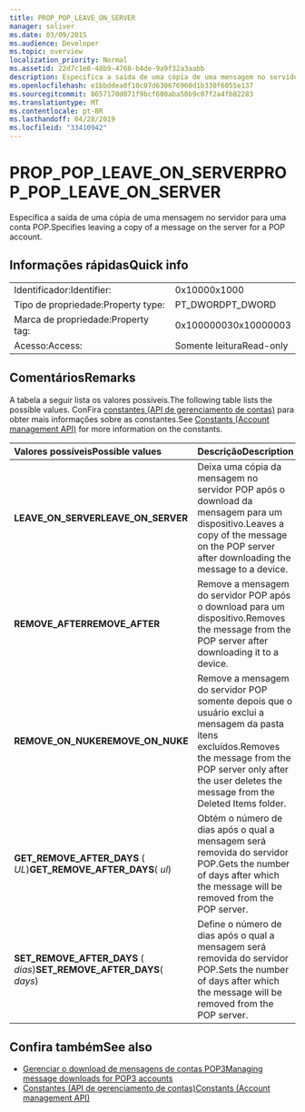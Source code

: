 ```yaml
---
title: PROP_POP_LEAVE_ON_SERVER
manager: soliver
ms.date: 03/09/2015
ms.audience: Developer
ms.topic: overview
localization_priority: Normal
ms.assetid: 22d7c1e8-48b9-4768-b4de-9a9f32a3aabb
description: Especifica a saída de uma cópia de uma mensagem no servidor para uma conta POP.
ms.openlocfilehash: e1bbddea0f10c07d630676960d1b330f6055e137
ms.sourcegitcommit: 8657170d071f9bcf680aba50b9c07f2a4fb82283
ms.translationtype: MT
ms.contentlocale: pt-BR
ms.lasthandoff: 04/28/2019
ms.locfileid: "33410942"
---
```

# <a name="proppopleaveonserver"></a><span data-ttu-id="25f8b-103">PROP_POP_LEAVE_ON_SERVER</span><span class="sxs-lookup"><span data-stu-id="25f8b-103">PROP_POP_LEAVE_ON_SERVER</span></span>

<span data-ttu-id="25f8b-104">Especifica a saída de uma cópia de uma mensagem no servidor para uma conta POP.</span><span class="sxs-lookup"><span data-stu-id="25f8b-104">Specifies leaving a copy of a message on the server for a POP account.</span></span>
  
## <a name="quick-info"></a><span data-ttu-id="25f8b-105">Informações rápidas</span><span class="sxs-lookup"><span data-stu-id="25f8b-105">Quick info</span></span>

|||
|:-----|:-----|
|<span data-ttu-id="25f8b-106">Identificador:</span><span class="sxs-lookup"><span data-stu-id="25f8b-106">Identifier:</span></span>  <br/> |<span data-ttu-id="25f8b-107">0x1000</span><span class="sxs-lookup"><span data-stu-id="25f8b-107">0x1000</span></span>  <br/> |
|<span data-ttu-id="25f8b-108">Tipo de propriedade:</span><span class="sxs-lookup"><span data-stu-id="25f8b-108">Property type:</span></span>  <br/> |<span data-ttu-id="25f8b-109">PT_DWORD</span><span class="sxs-lookup"><span data-stu-id="25f8b-109">PT_DWORD</span></span>  <br/> |
|<span data-ttu-id="25f8b-110">Marca de propriedade:</span><span class="sxs-lookup"><span data-stu-id="25f8b-110">Property tag:</span></span>  <br/> |<span data-ttu-id="25f8b-111">0x10000003</span><span class="sxs-lookup"><span data-stu-id="25f8b-111">0x10000003</span></span>  <br/> |
|<span data-ttu-id="25f8b-112">Acesso:</span><span class="sxs-lookup"><span data-stu-id="25f8b-112">Access:</span></span>  <br/> |<span data-ttu-id="25f8b-113">Somente leitura</span><span class="sxs-lookup"><span data-stu-id="25f8b-113">Read-only</span></span>  <br/> |
   
## <a name="remarks"></a><span data-ttu-id="25f8b-114">Comentários</span><span class="sxs-lookup"><span data-stu-id="25f8b-114">Remarks</span></span>

<span data-ttu-id="25f8b-115">A tabela a seguir lista os valores possíveis.</span><span class="sxs-lookup"><span data-stu-id="25f8b-115">The following table lists the possible values.</span></span> <span data-ttu-id="25f8b-116">ConFira [constantes (API de gerenciamento de contas)](constants-account-management-api.md) para obter mais informações sobre as constantes.</span><span class="sxs-lookup"><span data-stu-id="25f8b-116">See [Constants (Account management API)](constants-account-management-api.md) for more information on the constants.</span></span> 
  
|<span data-ttu-id="25f8b-117">**Valores possíveis**</span><span class="sxs-lookup"><span data-stu-id="25f8b-117">**Possible values**</span></span>|<span data-ttu-id="25f8b-118">**Descrição**</span><span class="sxs-lookup"><span data-stu-id="25f8b-118">**Description**</span></span>|
|:-----|:-----|
|<span data-ttu-id="25f8b-119">**LEAVE_ON_SERVER**</span><span class="sxs-lookup"><span data-stu-id="25f8b-119">**LEAVE_ON_SERVER**</span></span> <br/> |<span data-ttu-id="25f8b-120">Deixa uma cópia da mensagem no servidor POP após o download da mensagem para um dispositivo.</span><span class="sxs-lookup"><span data-stu-id="25f8b-120">Leaves a copy of the message on the POP server after downloading the message to a device.</span></span>  <br/> |
|<span data-ttu-id="25f8b-121">**REMOVE_AFTER**</span><span class="sxs-lookup"><span data-stu-id="25f8b-121">**REMOVE_AFTER**</span></span> <br/> |<span data-ttu-id="25f8b-122">Remove a mensagem do servidor POP após o download para um dispositivo.</span><span class="sxs-lookup"><span data-stu-id="25f8b-122">Removes the message from the POP server after downloading it to a device.</span></span>  <br/> |
|<span data-ttu-id="25f8b-123">**REMOVE_ON_NUKE**</span><span class="sxs-lookup"><span data-stu-id="25f8b-123">**REMOVE_ON_NUKE**</span></span> <br/> |<span data-ttu-id="25f8b-124">Remove a mensagem do servidor POP somente depois que o usuário exclui a mensagem da pasta itens excluídos.</span><span class="sxs-lookup"><span data-stu-id="25f8b-124">Removes the message from the POP server only after the user deletes the message from the Deleted Items folder.</span></span>  <br/> |
|<span data-ttu-id="25f8b-125">**GET_REMOVE_AFTER_DAYS** ( _UL_)</span><span class="sxs-lookup"><span data-stu-id="25f8b-125">**GET_REMOVE_AFTER_DAYS**( _ul_)</span></span>  <br/> |<span data-ttu-id="25f8b-126">Obtém o número de dias após o qual a mensagem será removida do servidor POP.</span><span class="sxs-lookup"><span data-stu-id="25f8b-126">Gets the number of days after which the message will be removed from the POP server.</span></span>  <br/> |
|<span data-ttu-id="25f8b-127">**SET_REMOVE_AFTER_DAYS** ( _dias_)</span><span class="sxs-lookup"><span data-stu-id="25f8b-127">**SET_REMOVE_AFTER_DAYS**( _days_)</span></span>  <br/> |<span data-ttu-id="25f8b-128">Define o número de dias após o qual a mensagem será removida do servidor POP.</span><span class="sxs-lookup"><span data-stu-id="25f8b-128">Sets the number of days after which the message will be removed from the POP server.</span></span>  <br/> |
   
## <a name="see-also"></a><span data-ttu-id="25f8b-129">Confira também</span><span class="sxs-lookup"><span data-stu-id="25f8b-129">See also</span></span>

- [<span data-ttu-id="25f8b-130">Gerenciar o download de mensagens de contas POP3</span><span class="sxs-lookup"><span data-stu-id="25f8b-130">Managing message downloads for POP3 accounts</span></span>](managing-message-downloads-for-pop3-accounts.md) 
- [<span data-ttu-id="25f8b-131">Constantes (API de gerenciamento de contas)</span><span class="sxs-lookup"><span data-stu-id="25f8b-131">Constants (Account management API)</span></span>](constants-account-management-api.md)

